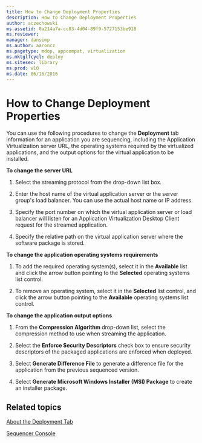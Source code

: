 ```yaml
---
title: How to Change Deployment Properties
description: How to Change Deployment Properties
author: aczechowski
ms.assetid: 0a214a7a-cc83-4d04-89f9-5727153be918
ms.reviewer: 
manager: dansimp
ms.author: aaroncz
ms.pagetype: mdop, appcompat, virtualization
ms.mktglfcycl: deploy
ms.sitesec: library
ms.prod: w10
ms.date: 06/16/2016
---
```



# How to Change Deployment Properties


You can use the following procedures to change the **Deployment** tab information for an application you are sequencing, including the Application Virtualization server URL, the operating systems required by the virtualized applications, and the output options for the virtual application to be installed.

**To change the server URL**

1.  Select the streaming protocol from the drop-down list box.

2.  Enter the host name of the virtual application server or the server group's load balancer. You can use the actual host name or IP address.

3.  Specify the port number on which the virtual application server or load balancer will listen for an Application Virtualization Desktop Client request for the streamed application.

4.  Specify the relative path on the virtual application server where the software package is stored.

**To change the application operating systems requirements**

1.  To add the required operating system(s), select it in the **Available** list and click the arrow button pointing to the **Selected** operating systems list control.

2.  To remove an operating system, select it in the **Selected** list control, and click the arrow button pointing to the **Available** operating systems list control.

**To change the application output options**

1.  From the **Compression Algorithm** drop-down list, select the compression method to use when streaming the application.

2.  Select the **Enforce Security Descriptors** check box to ensure security descriptors of the packaged applications are enforced when deployed.

3.  Select **Generate Difference File** to generate a difference file for the application from the previous sequenced version.

4.  Select **Generate Microsoft Windows Installer (MSI) Package** to create an installer package.

## Related topics


[About the Deployment Tab](about-the-deployment-tab.md)

[Sequencer Console](sequencer-console.md)

 

 





